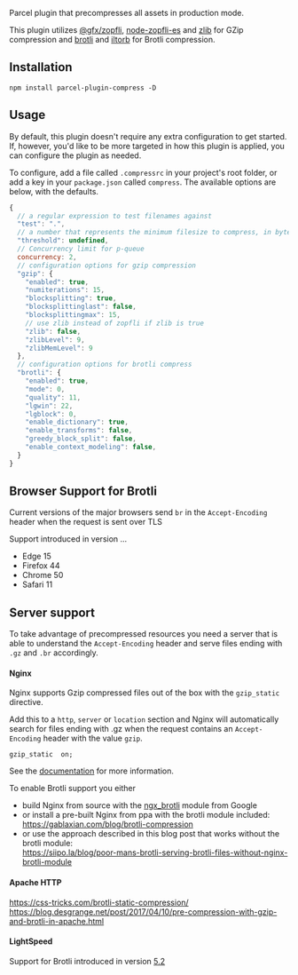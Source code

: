 Parcel plugin that precompresses all assets in production mode. 

This plugin utilizes [@gfx/zopfli](https://github.com/gfx/universal-zopfli-js), [node-zopfli-es](https://github.com/jaeh/node-zopfli-es) and [zlib](https://nodejs.org/dist/latest-v10.x/docs/api/zlib.html) for GZip compression
and [brotli](https://www.npmjs.com/package/brotli) and [iltorb](https://github.com/MayhemYDG/iltorb) for Brotli compression.


## Installation

```
npm install parcel-plugin-compress -D
```


## Usage

By default, this plugin doesn't require any extra configuration to get started. If, however, you'd like to be more targeted in how this plugin is applied, you can configure the plugin as needed.

To configure, add a file called `.compressrc` in your project's root folder, or add a key in your `package.json` called `compress`. The available options are below, with the defaults.

```js
{
  // a regular expression to test filenames against
  "test": ".",
  // a number that represents the minimum filesize to compress, in bytes
  "threshold": undefined,
  // Concurrency limit for p-queue
  concurrency: 2,
  // configuration options for gzip compression
  "gzip": {
    "enabled": true,
    "numiterations": 15,
    "blocksplitting": true,
    "blocksplittinglast": false,
    "blocksplittingmax": 15,
    // use zlib instead of zopfli if zlib is true
    "zlib": false,
    "zlibLevel": 9,
    "zlibMemLevel": 9
  },
  // configuration options for brotli compress
  "brotli": {
    "enabled": true,
    "mode": 0,
    "quality": 11,
    "lgwin": 22,
    "lgblock": 0,
    "enable_dictionary": true,
    "enable_transforms": false,
    "greedy_block_split": false,
    "enable_context_modeling": false,
  }
}
```


## Browser Support for Brotli

Current versions of the major browsers send `br` in the `Accept-Encoding` header when the request is sent over TLS

Support introduced in version ...

  * Edge 15
  * Firefox 44
  * Chrome 50
  * Safari 11


## Server support

To take advantage of precompressed resources you need a server that is able to understand the `Accept-Encoding` header and serve files ending with `.gz` and `.br` accordingly.

#### Nginx 
Nginx supports Gzip compressed files out of the box with the `gzip_static` directive. 

Add this to a `http`, `server` or `location` section and Nginx will automatically search for files ending with .gz when the request contains an `Accept-Encoding` header with the value `gzip`. 
```
gzip_static  on;  
```
See the [documentation](http://nginx.org/en/docs/http/ngx_http_gzip_static_module.html) for more information.

To enable Brotli support you either 
  * build Nginx from source with the [ngx_brotli](https://github.com/google/ngx_brotli) module from Google
  * or install a pre-built Nginx from ppa with the brotli module included:  
    https://gablaxian.com/blog/brotli-compression
  * or use the approach described in this blog post that works without the brotli module:    
    https://siipo.la/blog/poor-mans-brotli-serving-brotli-files-without-nginx-brotli-module


#### Apache HTTP
https://css-tricks.com/brotli-static-compression/     
https://blog.desgrange.net/post/2017/04/10/pre-compression-with-gzip-and-brotli-in-apache.html


#### LightSpeed
Support for Brotli introduced in version [5.2](https://www.litespeedtech.com/products/litespeed-web-server/release-log)



